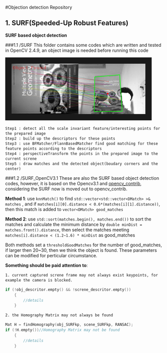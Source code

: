 #Objection detection Repository
## 1. SURF(Speeded-Up Robust Features)
**SURF based object detection**

###1.1 /SURF
This folder contains some codes which are written and tested in OpenCV 2.4.9, an object image is needed before running this code

<img src="Object_Found.jpg" width="427" height="160" border="20" alt="">

    Step1 : detect all the scale invariant feature/interesting points for the prepared image
	Step2 : build up the descriptors for these points
	Step3 : use BFMatcher/FlannBasedMatcher find good matching for these feature points according to the descriptors
	Step4 : perspectiveTransform the points in the prepared image to the current screne
	Step5 : draw matches and the detected object(boudary corners and the center)
###1.2 /SURF_OpenCV3.1
These are also the SURF based object detection codes, however, it is based on the Opencv3.1 and [opencv_contrib](https://github.com/Itseez/opencv_contrib), considering the SURF now is moved out to opencv_contrib.

**Method 1**: use `knnMatch()` to find `std::vector<std::vector<DMatch> >& matches` , and if `matches[i][0].distance < 0.6*(matches[i][1].distance))`, then this match is added to `vector<DMatch> good_matches`
 
**Method 2**: use `std::sort(matches.begin(), matches.end())` to sort the matches and calculate the minimum distance by `double minDist = matches.front().distance`, then select the matches meeting `matches[i].distance < (1.2~1.6) * minDist` as good_matches

Both methods set a `thresholdGoodMatches` for the number of good_matches, if larger then 20~30, then we think the object is found. These parameters can be modified for perticular circumstance.

**Something should be paid attention to**:

	1. current captured screne frame may not always exist keypoints, for example the camera is blocked.

```cpp
if (!obj_descritor.empty() && !screne_descritor.empty())
	{
		//details
	}
```

    2. the Homography Matrix may not always be found 

```cpp
Mat H = findHomography(obj_SURFkp, scene_SURFkp, RANSAC);
if (!H.empty())//Homography Matrix may not be found
    {
        //details
    }
```


 
